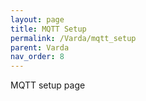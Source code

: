 ```yaml
---
layout: page
title: MQTT Setup
permalink: /Varda/mqtt_setup
parent: Varda
nav_order: 8
---
```


MQTT setup page

